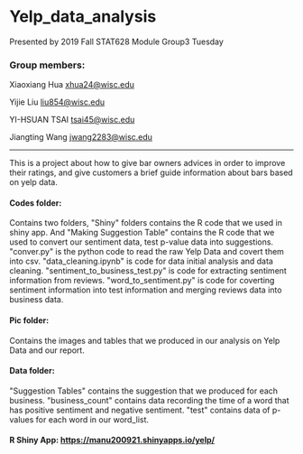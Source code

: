 # Yelp_data_analysis

Presented by 2019 Fall STAT628 Module Group3 Tuesday

### Group members:
Xiaoxiang Hua xhua24@wisc.edu

Yijie Liu liu854@wisc.edu

YI-HSUAN TSAI tsai45@wisc.edu

Jiangting Wang jwang2283@wisc.edu

******

This is a project about how to give bar owners advices in order to improve their ratings, and give customers a brief guide information 
about bars based on yelp data.  

#### Codes folder: 
Contains two folders, "Shiny" folders contains the R code that we used in shiny app. And "Making Suggestion Table" contains the R code that we used to convert our sentiment data, test p-value data into suggestions. "conver.py" is the python code to read the raw Yelp Data and covert them into csv. "data_cleaning.ipynb" is code for data initial analysis and data cleaning. "sentiment_to_business_test.py" is code for extracting sentiment information from reviews. "word_to_sentiment.py" is code for coverting sentiment information into test information and merging reviews data into business data.  


#### Pic folder:
Contains the images and tables that we produced in our analysis on Yelp Data and our report.

#### Data folder:
"Suggestion Tables" contains the suggestion that we produced for each business. "business_count" contains data recording the time of a word that has positive sentiment and negative sentiment. "test" contains data of p-values for each word in our word_list. 

#### R Shiny App: https://manu200921.shinyapps.io/yelp/

